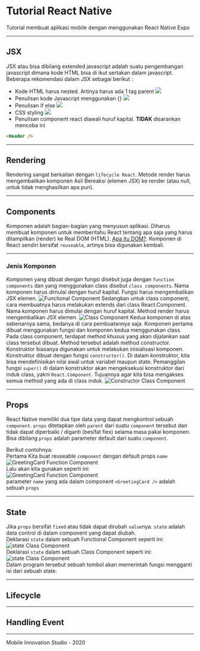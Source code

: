# Tutorial React Native
Tutorial membuat aplikasi mobile dengan menggunakan React Native Expo

***
## JSX
JSX atau bisa dibilang extended javascript adalah suatu pengembangan javascript dimana kode HTML bisa di ikut sertakan dalam javascript. Beberapa rekomendasi dalam JSX sebagai berikut :
- Kode HTML harus nested. Artinya harus ada 1 tag parent
![](docs-img/jsx-1.png)
- Penulisan kode Javascript menggunakan {}
![](docs-img/jsx-2.png)
- Penulisan if else
![](docs-img/jsx-3.png)
- CSS styling
![](docs-img/jsx-4.png)
- Penulisan component react diawali huruf kapital. **TIDAK** disarankan mencoba ini
```html
<Header />
```

***
## Rendering
Rendering sangat berkaitan dengan `lifecycle React`. Metode render harus mengembalikan komponen Asli Bereaksi (elemen JSX) ke render (atau null, untuk tidak menghasilkan apa pun).
***
## Components
Komponen adalah bagian-bagian yang menyusun aplikasi. Diharus membuat komponen untuk memberitahu React tentang apa saja yang harus ditampilkan (render) ke Real DOM (HTML). [Apa itu DOM?](https://www.w3schools.com/js/js_htmldom.asp). Komponen di React sendiri bersifat `reuseable`, artinya bisa digunakan kembali.
***
### Jenis Komponen
Komponen yang dibuat dengan fungsi disebut juga dengan `function components` dan yang menggunakan class disebut `class components`. Nama komponen harus dimulai dengan huruf kapital. Fungsi harus mengembalikan JSX elemen.
![Functional Component](docs-img/component-1.png)
Sedangkan untuk class component, cara membuatnya harus melakukan extends dari class React.Component. Nama komponen harus dimulai dengan huruf kapital. Method render harus mengembalikan JSX elemen.
![Class Component](docs-img/component-2.png)
Kedua komponen di atas sebenarnya sama, bedanya di cara pembuatannya saja. Komponen pertama dibuat menggunakan fungsi dan komponen kedua menggunakan class.<br>
Pada class component, terdapat method khusus yang akan dijalankan saat class tersebut dibuat. Method tersebut adalah method constructor. Konstruktor biasanya digunakan untuk melakukan inisialisasi komponen. Konstruktur dibuat dengan fungsi `constructor()`. Di dalam konstruktor, kita bisa mendefinisikan nilai awal untuk variabel maupun state. Pemanggilan fungsi `super()` di dalam konstruktor akan mengeksekusi konstruktor dari induk class, yakni `React.Component`. Tujuannya agar kita bisa mengakses semua method yang ada di class induk.
![Constructor Class Component](docs-img/component-3.png)
***
## Props
React Native memiliki dua tipe data yang dapat mengkontrol sebuah `component`.
`props` ditetapkan oleh `parent` dari suatu `component` tersebut dan tidak dapat diperbaiki / diganti (besifat fiex) selama masa pakai komponen. Bisa dibilang `props` adalah parameter default dari suatu `component`.

Berikut contohnya:   
Pertama Kita buat reuseable `component` dengan default props `name`  
![GreetingCard Function Component](docs-img/propsComponent.png)  
Lalu akan kita gunakan seperti ini:   
![GreetingCard Function Component](docs-img/propsComponent1.png)  
parameter `name` yang ada dalam component `<GreetingCard />` adalah sebuah `props`

***
## State
Jika `props` bersifat `fixed` atau tidak dapat dirubah `value`nya. `state` adalah data control di dalam component yang dapat diubah.  
Deklarasi `state` dalam sebuah Functional Component seperti ini:
![state Class Component](docs-img/stateComponent1.png)  
Deklarasi `state` dalam sebuah Class Component seperti ini:
![state Class Component](docs-img/stateComponent2.png)  
Dalam program tersebut sebuah tombol akan memerintah fungsi mengganti isi dari sebuah state.  

***
## Lifecycle
***
## Handling Event
***

Mobile Innovation Studio - 2020
